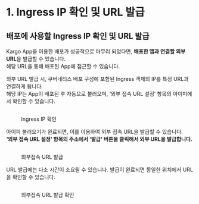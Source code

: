 # 1. Ingress IP 확인 및 URL 발급

## 배포에 사용할 Ingress IP 확인 및 URL 발급

Kargo App을 이용한 배포가 성공적으로 마무리 되었다면, **배포한 앱과 연결할 외부 URL**을 발급할 수 있습니다.\
해당 URL을 통해 배포된 App에 접근할 수 있습니다.

외부 URL 발급 시, 쿠버네티스 배포 구성에 포함된 Ingress 객체의 IP를 특정 URL과 연결하게 됩니다.\
해당 IP는 App이 배포된 후 자동으로 불러오며, ‘외부 접속 URL 설정’ 항목의 아이피에서 확인할 수 있습니다.

<figure><img src="https://lh6.googleusercontent.com/YUXiwK_8VWbIO2uGTP7QF0uNuFo3RV40_ggShm61yapkd0ghDN1w0r7taAvZF3N_ospo4vlVkkQa9bzHbBj40iCt5tKybZ9zt2K4XBq979bDH8flYbikZbjJ8G1OHkisDq2NlPqHHh2f_0I-E-nOtiI" alt=""><figcaption><p>Ingress IP 확인</p></figcaption></figure>

아이피 불러오기가 완료되면, 이를 이용하여 외부 접속 URL을 발급할 수 있습니다.\
**‘외부 접속 URL 설정’ 항목의 주소에서 ‘발급' 버튼을 클릭해서 외부 URL을 발급합니다.**

<figure><img src="https://lh5.googleusercontent.com/FxORxfa41BQXNqLv6upQmQK4GlYWp211FzvmkiGF-hXa3_9BhewBzU3lslLKWqckQkU9PjI30vviIrhXy_Y_mrVmjLx8rEd6dFf7qgSMgIv2-stKAG5gQdcsEcarE7OaFtCLOBAy3fJ5sRZ6cq6-brA" alt=""><figcaption><p>외부접속 URL 발급</p></figcaption></figure>

URL 발급에는 다소 시간이 소요될 수 있습니다. 발급이 완료되면 동일한 위치에서 URL을 확인할 수 있습니다.

<figure><img src="https://lh3.googleusercontent.com/OjxKLLp5jgJSKmziKIb6cKnf2h-8UyQnqE-bIaUg4shpatLA7V830dpCUtW3q-vcQL3Nf0buMpBHihuOMQgUT5ifDRunQYvup7ZzQsxt84QEKBJIpbunOTc4gittI_VLOT9dUxFqB7-9hUMNM1SkiM4" alt=""><figcaption><p>외부접속 URL 발급 확인</p></figcaption></figure>
